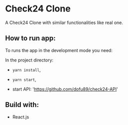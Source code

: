 # Check24 Clone

A Check24 Clone with similar functionalities like real one.

## How to run app:

To runs the app in the development mode you need:

In the project directory:

- `yarn install`, 

- `yarn start`,

- start API: 'https://github.com/dofu89/check24-API'


## Build with:

- React.js
